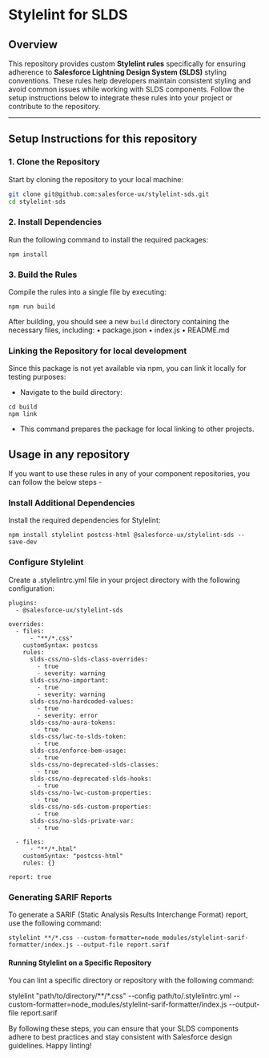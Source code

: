 # Stylelint for SLDS

## Overview

This repository provides custom **Stylelint rules** specifically for ensuring adherence to **Salesforce Lightning Design System (SLDS)** styling conventions. These rules help developers maintain consistent styling and avoid common issues while working with SLDS components. Follow the setup instructions below to integrate these rules into your project or contribute to the repository.

---

## Setup Instructions for this repository

### 1. Clone the Repository
Start by cloning the repository to your local machine:
```bash
git clone git@github.com:salesforce-ux/stylelint-sds.git
cd stylelint-sds
```

### 2. Install Dependencies

Run the following command to install the required packages:
```
npm install
```

### 3. Build the Rules

Compile the rules into a single file by executing:
```
npm run build
```

After building, you should see a new `build` directory containing the necessary files, including:
	•	package.json
	•	index.js
	•	README.md

### Linking the Repository for local development

Since this package is not yet available via npm, you can link it locally for testing purposes:
- Navigate to the build directory:

```
cd build
npm link
```

- This command prepares the package for local linking to other projects.

## Usage in any repository

If you want to use these rules in any of your component repositories, you can follow the below steps - 

### Install Additional Dependencies

Install the required dependencies for Stylelint:

```
npm install stylelint postcss-html @salesforce-ux/stylelint-sds --save-dev
```

### Configure Stylelint

Create a .stylelintrc.yml file in your project directory with the following configuration:

```
plugins:
  - @salesforce-ux/stylelint-sds

overrides:
  - files:
      - "**/*.css"
    customSyntax: postcss
    rules:
      slds-css/no-slds-class-overrides:
        - true
        - severity: warning
      slds-css/no-important:
        - true
        - severity: warning
      slds-css/no-hardcoded-values:
        - true
        - severity: error
      slds-css/no-aura-tokens:
        - true
      slds-css/lwc-to-slds-token:
        - true
      slds-css/enforce-bem-usage:
        - true
      slds-css/no-deprecated-slds-classes:
        - true
      slds-css/no-deprecated-slds-hooks:
        - true
      slds-css/no-lwc-custom-properties:
        - true
      slds-css/no-sds-custom-properties:
        - true
      slds-css/no-slds-private-var:
        - true

  - files:
      - "**/*.html"
    customSyntax: "postcss-html"
    rules: {}

report: true
```

### Generating SARIF Reports

To generate a SARIF (Static Analysis Results Interchange Format) report, use the following command:

```
stylelint **/*.css --custom-formatter=node_modules/stylelint-sarif-formatter/index.js --output-file report.sarif
```

#### Running Stylelint on a Specific Repository

You can lint a specific directory or repository with the following command:

stylelint "path/to/directory/**/*.css" --config path/to/.stylelintrc.yml --custom-formatter=node_modules/stylelint-sarif-formatter/index.js --output-file report.sarif

By following these steps, you can ensure that your SLDS components adhere to best practices and stay consistent with Salesforce design guidelines. Happy linting!

